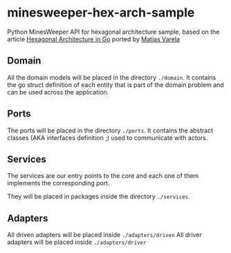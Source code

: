 # minesweeper-hex-arch-sample

Python MinesWeeper API for hexagonal architecture sample, based on the article [Hexagonal Architecture in Go](https://medium.com/@matiasvarela/hexagonal-architecture-in-go-cfd4e436faa3) ported by [Matías Varela](https://github.com/matiasvarela/minesweeper-hex-arch-sample)

## Domain
All the domain models will be placed in the directory `./domain`.
It contains the go struct definition of each entity that is part of the domain problem and can be used across the application.

## Ports
The ports will be placed in the directory `./ports`.
It contains the abstract classes (AKA interfaces definition ;) used to communicate with actors.

## Services
The services are our entry points to the core and each one of them implements the corresponding port.

They will be placed in packages inside the directory `./services`.


## Adapters
All driven adapters will be placed inside `./adapters/driven`
All driver adapters will be placed inside `./adapters/driver`